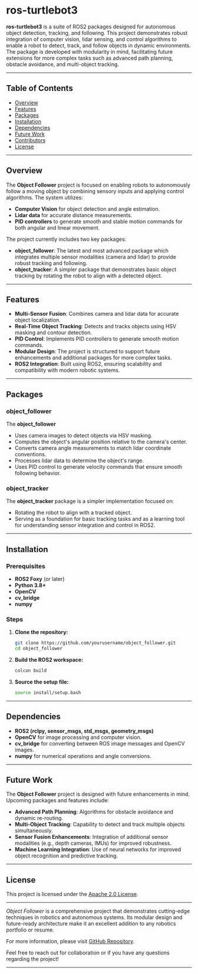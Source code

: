 # ros-turtlebot3

**ros-turtlebot3** is a suite of ROS2 packages designed for autonomous object detection, tracking, and following. This project demonstrates robust integration of computer vision, lidar sensing, and control algorithms to enable a robot to detect, track, and follow objects in dynamic environments. The package is developed with modularity in mind, facilitating future extensions for more complex tasks such as advanced path planning, obstacle avoidance, and multi-object tracking.

---

## Table of Contents

- [Overview](#overview)
- [Features](#features)
- [Packages](#packages)
- [Installation](#installation)
- [Dependencies](#dependencies)
- [Future Work](#future-work)
- [Contributors](#contributors)
- [License](#license)

---

## Overview

The **Object Follower** project is focused on enabling robots to autonomously follow a moving object by combining sensory inputs and applying control algorithms. The system utilizes:

- **Computer Vision** for object detection and angle estimation.
- **Lidar data** for accurate distance measurements.
- **PID controllers** to generate smooth and stable motion commands for both angular and linear movement.

The project currently includes two key packages:
- **object_follower**: The latest and most advanced package which integrates multiple sensor modalities (camera and lidar) to provide robust tracking and following.
- **object_tracker**: A simpler package that demonstrates basic object tracking by rotating the robot to align with a detected object.

---

## Features

- **Multi-Sensor Fusion**: Combines camera and lidar data for accurate object localization.
- **Real-Time Object Tracking**: Detects and tracks objects using HSV masking and contour detection.
- **PID Control**: Implements PID controllers to generate smooth motion commands.
- **Modular Design**: The project is structured to support future enhancements and additional packages for more complex tasks.
- **ROS2 Integration**: Built using ROS2, ensuring scalability and compatibility with modern robotic systems.

---

## Packages

### object_follower

The **object_follower**
- Uses camera images to detect objects via HSV masking.
- Computes the object's angular position relative to the camera's center.
- Converts camera angle measurements to match lidar coordinate conventions.
- Processes lidar data to determine the object's range.
- Uses PID control to generate velocity commands that ensure smooth following behavior.

### object_tracker

The **object_tracker** package is a simpler implementation focused on:
- Rotating the robot to align with a tracked object.
- Serving as a foundation for basic tracking tasks and as a learning tool for understanding sensor integration and control in ROS2.

---

## Installation

### Prerequisites

- **ROS2 Foxy** (or later)
- **Python 3.8+**
- **OpenCV**
- **cv_bridge**
- **numpy**

### Steps

1. **Clone the repository:**

   ```bash
   git clone https://github.com/yourusername/object_follower.git
   cd object_follower
   ```

2. **Build the ROS2 workspace:**

   ```bash
   colcon build
   ```

3. **Source the setup file:**

   ```bash
   source install/setup.bash
   ```

---

## Dependencies

- **ROS2 (rclpy, sensor_msgs, std_msgs, geometry_msgs)**
- **OpenCV** for image processing and computer vision.
- **cv_bridge** for converting between ROS image messages and OpenCV images.
- **numpy** for numerical operations and angle conversions.

---

## Future Work

The **Object Follower** project is designed with future enhancements in mind. Upcoming packages and features include:
- **Advanced Path Planning**: Algorithms for obstacle avoidance and dynamic re-routing.
- **Multi-Object Tracking**: Capability to detect and track multiple objects simultaneously.
- **Sensor Fusion Enhancements**: Integration of additional sensor modalities (e.g., depth cameras, IMUs) for improved robustness.
- **Machine Learning Integration**: Use of neural networks for improved object recognition and predictive tracking.

---

## License

This project is licensed under the [Apache 2.0 License](LICENSE).

---

*Object Follower* is a comprehensive project that demonstrates cutting-edge techniques in robotics and autonomous systems. Its modular design and future-ready architecture make it an excellent addition to any robotics portfolio or resume.

For more information, please visit [GitHub Repository](https://github.com/yourusername/object_follower). 

Feel free to reach out for collaboration or if you have any questions regarding the project!

---
